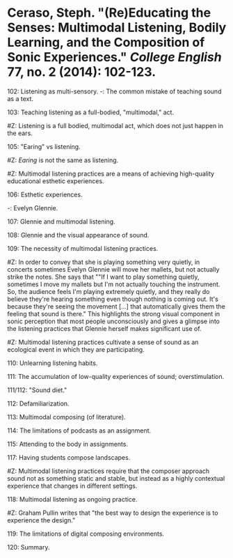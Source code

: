 # Ceraso, Steph. "(Re)Educating the Senses: Multimodal Listening, Bodily Learning, and the Composition of Sonic Experiences." *College English* 77, no. 2 (2014): 102-123.

102: Listening as multi-sensory. 
-: The common mistake of teaching sound as a text.  

103: Teaching listening as a full-bodied, "multimodal," act.  

#Z: Listening is a full bodied, multimodal act, which does not just happen in the ears.  

105: "Earing" vs listening.  

#Z: *Earing* is not the same as listening.

#Z: Multimodal listening practices are a means of achieving high-quality educational esthetic experiences. 

106: Esthetic experiences.  

-: Evelyn Glennie.  

107: Glennie and multimodal listening.  

108: Glennie and the visual appearance of sound.  

109: The necessity of multimodal listening practices.  

#Z: In order to convey that she is playing something very quietly, in concerts sometimes Evelyn Glennie will move her mallets, but not actually strike the notes. She says that ""If I want to play something quietly, sometimes I move my mallets but I'm not actually touching the instrument. So, the audience feels I'm playing extremely quietly, and they really do believe they're hearing something even though nothing is coming out. It's because they're seeing the movement [...] that automatically gives them the feeling that sound is there." This highlights the strong visual component in sonic perception that most people unconsciously and gives a glimpse into the listening practices that Glennie herself makes significant use of.  

#Z: Multimodal listening practices cultivate a sense of sound as an ecological event in which they are participating. 

110: Unlearning listening habits.  

111: The accumulation of low-quality experiences of sound; overstimulation.  

111/112: "Sound diet."  

112: Defamiliarization.  

113: Multimodal composing (of literature).  

114: The limitations of podcasts as an assignment.  

115: Attending to the body in assignments.  

117: Having students compose landscapes.  

#Z: Multimodal listening practices require that the composer approach sound not as something static and stable, but instead as a highly contextual experience that changes in different settings. 

118: Multimodal listening as ongoing practice.   

#Z: Graham Pullin writes that "the best way to design the experience is to experience the design."

119: The limitations of digital composing environments.  

120: Summary.  
